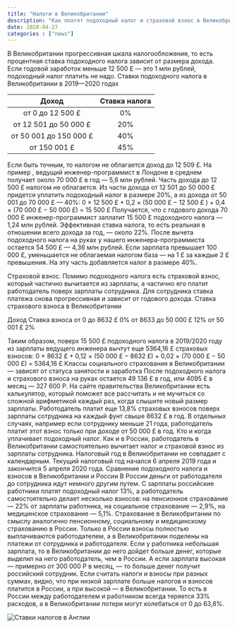 ```yaml
---
title: "Налоги в Великобритании"
description: "Как платят подоходный налог и страховой взнос в Великобритании?"
date: 2020-04-27
categories : ["news"]
---
```


В Великобритании прогрессивная шкала налогообложения, то есть процентная
ставка подоходного налога зависит от размера дохода. Если годовой
заработок меньше 12 500 £ — это 1 млн рублей, подоходный налог платить
не надо.
Ставки подоходного налога в Великобритании в 2019—2020 годах

|       Доход          |Ставка налога|
|:--------------------:|:-----------:|
|от 0 до 12 500 £      |   0%        |
|от 12 501 до 50 000 £ |  20%        |
|от 50 001 до 150 000 £|  40%        |
|от 150 001 £          |  45%        |

Если быть точным, то налогом не облагается доход до 12 509 £. На пример
, ведущий инженер-программист в Лондоне в среднем получает около 70 000
£ в год — 5,6 млн рублей.
Часть дохода до 12 500 £ налогом не облагается. Из части дохода от 12
501 до 50 000 £ придется уплатить подоходный налог в размере 20%, а из
дохода от 50 001 до 70 000 £ — 40%:
0 × 12 500 £ + 0,2 × (50 000 £ − 12 500 £ ) + 0,4 × (70 000 £ − 50 000
£) = 15 500 £
Получается, что с годового дохода 70 000 £ инженер-программист заплатит
15 500 £ подоходного налога — 1,24 млн рублей. Эффективная ставка
налога, то есть реальная в отношении всего дохода за год, — около 22%.
После вычета подоходного налога на руках у нашего инженера-программиста
остается 54 500 £ — 4,36 млн рублей.
Если зарплата превышает 100 000 £, уменьшается не облагаемая налогом
база — на 1 £ за каждые 2 £ превышения. На эту часть добавляется налог в
размере 40%.


Страховой взнос. Помимо подоходного налога есть страховой взнос, который
частично вычитается из зарплаты, а частично его платит работодатель
поверх зарплаты сотрудника. Для сотрудника ставка платежа снова
прогрессивная и зависит от годового дохода.
Ставка страхового взноса в Великобритании

Доход   Ставка взноса
от 0 до 8632 £  0%
от 8633 до 50 000 £     12%
от 50 001 £     2%

Таким образом, поверх 15 500 £ подоходного налога в 2019/2020 году из
зарплаты ведущего инженера вычтут еще 5364,16 £ страховых взносов:
0 × 8632 £ + 0,12 × (50 000 £ − 8632 £) + 0,02 × (70 000 £ − 50 000 £) =
5364,16 £
Классы социального страхования в Великобритании — зависят от статуса
занятости и заработка
После подоходного налога и страхового взноса на руках остается 49 136 £
в год, или 4095 £ в месяц — 327 600 Р.
На сайте правительства Великобритании есть калькулятор, который поможет
все рассчитать и не мучиться со сложной арифметикой каждый раз, когда
слышите новый размер зарплаты.
Работодатель платит еще 13,8% страховых взносов поверх зарплаты
сотрудника на каждый фунт свыше 8632 £ в год. В отдельных случаях,
например если сотруднику меньше 21 года, работодатель платит этот взнос
только при доходе от 50 000 £ в год.
Кто и когда уплачивает подоходный налог. Как и в России, работодатель в
Великобритании самостоятельно вычитает налог и страховой взнос из
зарплаты сотрудника.
Налоговый год в Великобритании не совпадает с календарным. Текущий
налоговый год начался 6 апреля 2019 года и закончится 5 апреля 2020
года.
Сравнение подоходного налога и взносов в Великобритании и России
В России деньги от работодателя до сотрудника идут немного другим путем.
С зарплаты российские работники платят подоходный налог 13%, а
работодатель самостоятельно делает несколько взносов: на пенсионное
страхование — 22% от зарплаты работника, на социальное страхование —
2,9%, на медицинское страхование — 5,1%.
Страхование в Великобритании по смыслу аналогично пенсионному,
социальному и медицинскому страхованию в России. Только в России взносы
полностью выплачиваются работодателем, а в Великобритании поделены на
платежи от сотрудника и работодателя.
Если у работника небольшая зарплата, то в Великобритании до него дойдет
больше денег, которые выделил на него работодатель, чем в России. А если
зарплата высокая — примерно от 300 000 Р в месяц, — то больше денег
получит российский сотрудник.
Если считать налоги и взносы при разных суммах, видно, что при низкой
зарплате больше налогов и взносов платится в России, а при высокой — в
Великобритании. То есть в России между работодателем и работником всегда
теряется 33% расходов, а в Великобритании потери могут колебаться от 0
до 63,8%.

![Ставки налогов в Англии](/img/englandenshure.jepg)
